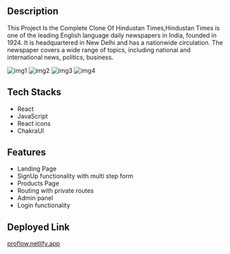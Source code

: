 
## Description
This Project Is the Complete Clone Of Hindustan Times,Hindustan Times is one of the leading English language daily newspapers in India, founded in 1924. It is headquartered in New Delhi and has a nationwide circulation. The newspaper covers a wide range of topics, including national and international news, politics, business.

<img src="https://i.postimg.cc/cJ05cwF5/Screenshot-7608.png" alt="img1">
<img src="https://i.postimg.cc/ZnNRVqqc/Screenshot-7609.png" alt="img2">
<img src="https://i.postimg.cc/V6CmcVcs/Screenshot-7610.png" alt="img3">
<img src="https://i.postimg.cc/MT8rvPQp/Screenshot-7611.png" alt="img4">


## Tech Stacks
- React
- JavaScript
- React icons
- ChakraUI

## Features
- Landing Page
- SignUp functionality with multi step form
- Products Page
- Routing with private routes
- Admin panel
- Login functionality

## Deployed Link
<a href="proflow.netlify.app">proflow.netlify.app</a>
